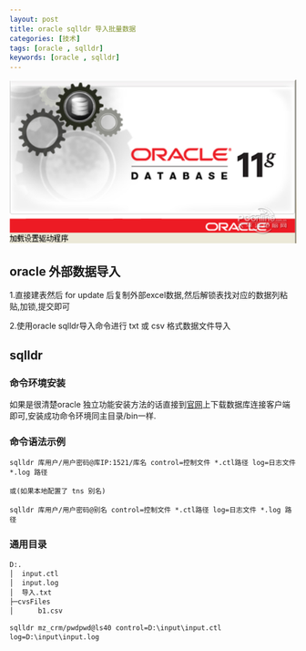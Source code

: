 ```yaml
---
layout: post
title: oracle sqlldr 导入批量数据
categories: [技术]
tags: [oracle , sqlldr]
keywords: [oracle , sqlldr]
---
```


![img](../../../assets/img/oracle-11g.jpg)

## oracle 外部数据导入

1.直接建表然后 for update 后复制外部excel数据,然后解锁表找对应的数据列粘贴,加锁,提交即可

2.使用oracle sqlldr导入命令进行 txt 或 csv 格式数据文件导入

## sqlldr

### 命令环境安装

如果是很清楚oracle 独立功能安装方法的话直接到[官网](https://www.oracle.com/technetwork/cn/database/enterprise-edition/downloads/index.html)上下载数据库连接客户端即可,安装成功命令环境同主目录/bin一样.

### 命令语法示例

```
sqlldr 库用户/用户密码@库IP:1521/库名 control=控制文件 *.ctl路径 log=日志文件 *.log 路径

或(如果本地配置了 tns 别名)

sqlldr 库用户/用户密码@别名 control=控制文件 *.ctl路径 log=日志文件 *.log 路径

```

### 通用目录

```
D:.
│  input.ctl
│  input.log
│  导入.txt
├─cvsFiles
│      b1.csv
```


```
sqlldr mz_crm/pwdpwd@ls40 control=D:\input\input.ctl log=D:\input\input.log
```